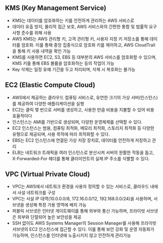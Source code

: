 ## KMS (Key Management Service)

- KMS는 데이터를 암호화하는 키를 안전하게 관리하는 AWS 서비스로
- 데이터 유출 방지, 물리적 접근 보호, AWS 서비스와의 간편한 통합 및 법률적 요구사항 준수를 위해 사용
- AWS KMS는 AWS 관리형 키, 고객 관리형 키, 사용자 지정 키 저장소를 통해 데이터를 암호화. 이를 통해 중앙 집중식으로 암호화 키를 제어하고, AWS CloudTrail을 통해 키 사용 내역을 확인 가능
- KMS를 사용하면 EC2, S3, EBS 등 대부분의 AWS 서비스를 암호화할 수 있으며, KMS 키를 통해 EBS 볼륨을 암호화하는 등의 작업이 가능
- Key 삭제는 일정 유예 기간을 두고 처리되며, 삭제 시 복호화는 불가능

## EC2 (Elastic Compute Cloud)

- AWS에서 제공하는 클라우드 컴퓨팅 서비스로, 유연한 크기의 가상 서버(인스턴스)를 제공하여 다양한 애플리케이션을 실행
- EC2는 클릭 몇 번으로 서버를 생성하고, 사용한 만큼 비용을 지불할 수 있어 비용 효율적이다
- 인스턴스는 AMI를 기반으로 생성되며, 다양한 운영체제를 선택할 수 있다.
- EC2 인스턴스는 범용, 컴퓨팅 최적화, 메모리 최적화, 스토리지 최적화 등 다양한 유형으로 제공되며, 사용 목적에 따라 최적화할 수 있다.
- EBS는 EC2 인스턴스에 연결된 가상 저장 장치로, 데이터를 안전하게 저장하고 관리
- ELB는 네트워크 트래픽을 여러 인스턴스로 분산시켜 서버의 원활한 작동을 돕고, X-Forwarded-For 헤더를 통해 클라이언트의 실제 IP 주소를 식별할 수 있다.

## VPC (Virtual Private Cloud)

- VPC는 AWS에서 네트워크 환경을 사용자 정의할 수 있는 서비스로, 클라우드 내에서 사설 네트워크를 구성
- VPC는 사설 IP 대역(10.0.0.0/8, 172.16.0.0/12, 192.168.0.0/24)을 사용하며, 서브넷을 생성해 특정 가용 영역에 배치 가능
- 퍼블릭 서브넷은 인터넷 게이트웨이를 통해 외부와 통신 가능하며, 프라이빗 서브넷은 외부와 단절되어 높은 보안성을 제공
- SSH 없이도 AWS Systems Manager의 Session Manager를 사용해 프라이빗 서브넷의 EC2 인스턴스에 접근할 수 있다. 이를 통해 보안 강화 및 운영 자동화가 가능하며, 인스턴스를 인터넷에 노출시키지 않고 안전하게 관리가능
